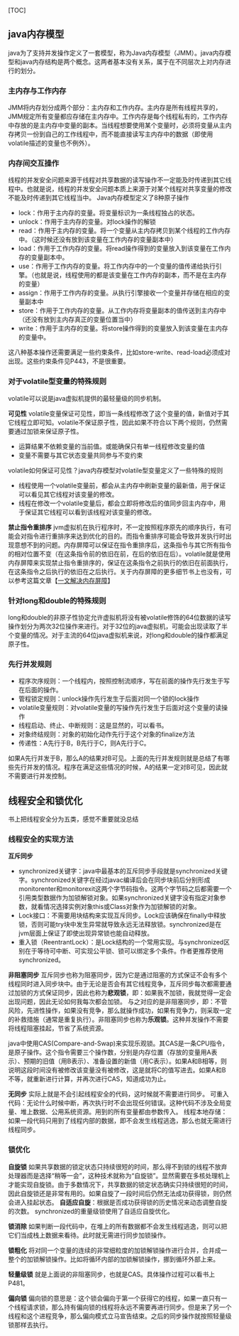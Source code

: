 [TOC]
## java内存模型
java为了支持并发操作定义了一套模型，称为Java内存模型（JMM）。java内存模型和java内存结构是两个概念。这两者基本没有关系，属于在不同层次上对内存进行的划分。

### 主内存与工作内存
JMM将内存划分成两个部分：主内存和工作内存。主内存是所有线程共享的，JMM规定所有变量都应存储在主内存中。工作内存是每个线程私有的，工作内存中存放的是主内存中变量的副本。当线程想要使用某个变量时，必须将变量从主内存拷贝一份到自己的工作线程中，而不能直接读写主内存中的数据（即使用volatile描述的变量也不例外）。

### 内存间交互操作
线程的并发安全问题来源于线程对共享数据的读写操作不一定能及时传递到其它线程中。也就是说，线程的并发安全问题本质上来源于对某个线程对共享变量的修改不能及时传递到其它线程当中。
Java内存模型定义了8种原子操作
* lock：作用于主内存的变量。将变量标识为一条线程独占的状态。
* unlock：作用于主内存的变量。对lock操作的解锁
* read：作用于主内存的变量。将一个变量从主内存拷贝到某个线程的工作内存中。（这时候还没有放到该变量在工作内存的变量副本中）
* load：作用于工作内存的变量。将read操作得到的变量放入到该变量在工作内存的变量副本中。
* use：作用于工作内存的变量。将工作内存中的一个变量的值传递给执行引擎。（也就是说，线程使用的都是该变量在工作内存的副本，而不是在主内存的变量）
* assign：作用于工作内存的变量。从执行引擎接收一个变量并存储在相应的变量副本中
* store：作用于工作内存的变量。从工作内存将变量副本的值传送到主内存中（还没有放到主内存真正的变量位置当中）
* write：作用于主内存的变量。将store操作得到的变量放入到该变量在主内存的变量中。

这八种基本操作还需要满足一些约束条件，比如store-write、read-load必须成对出现。这些约束条件见P443，不是很重要。

### 对于volatile型变量的特殊规则
volatile可以说是java虚拟机提供的最轻量级的同步机制。

**可见性**
volatile变量保证可见性，即当一条线程修改了这个变量的值，新值对于其它线程立即可知。volatile不保证原子性，因此如果不符合以下两个规则，仍然需要通过加锁来保证原子性。
* 运算结果不依赖变量的当前值。或能确保只有单一线程修改变量的值
* 变量不需要与其它状态变量共同参与不变约束

volatile如何保证可见性？java内存模型对volatile型变量定义了一些特殊的规则
* 线程使用一个volatile变量前，都会从主内存中刷新变量的最新值，用于保证可以看见其它线程对该变量的修改。
* 线程在修改一个volatile变量后，都会立即将修改后的值同步回主内存中，用于保证其它线程可以看到该线程对该变量的修改。

**禁止指令重排序**
jvm虚拟机在执行程序时，不一定按照程序原先的顺序执行，有可能会对指令进行重排序来达到优化的目的。而指令重排序可能会导致并发执行时出现意想不到的问题。内存屏障可以保证在指令重排序后，这条指令与其它所有指令的相对位置不变（在这条指令前的依旧在前，在后的依旧在后）。volatile就是使用内存屏障来实现禁止指令重排序的，保证在这条指令之前执行的依旧在前面执行，在这条指令之后执行的依旧在之后执行。关于内存屏障的更多细节书上也没有，可以参考这篇文章【[一文解决内存屏障](https://monkeysayhi.github.io/2017/12/28/%E4%B8%80%E6%96%87%E8%A7%A3%E5%86%B3%E5%86%85%E5%AD%98%E5%B1%8F%E9%9A%9C/)】

### 针对long和double的特殊规则
long和double的非原子性协定允许虚拟机将没有被volatile修饰的64位数据的读写操作划分为两次32位操作来进行。对于32位的java虚拟机，可能会出现读取了半个变量的情况。对于主流的64位java虚拟机来说，对long和double的操作都满足原子性。

### 先行并发规则
* 程序次序规则：一个线程内，按照控制流顺序，写在前面的操作先行发生于写在后面的操作。
* 管程锁定规则：unlock操作先行发生于后面对同一个锁的lock操作
* volatile变量规则：对volatile变量的写操作先行发生于后面对这个变量的读操作
* 线程启动、终止、中断规则：这是显然的，可以看书。
* 对象终结规则：对象的初始化动作先行于这个对象的finalize方法
* 传递性：A先行于B，B先行于C，则A先行于C。

如果A先行并发于B，那么A的结果对B可见。上面的先行并发规则就是总结了有哪些先行并发的情况。程序在满足这些情况的时候，A的结果一定对B可见，因此就不需要进行并发控制。

## 线程安全和锁优化
书上把线程安全分为五类，感觉不重要就没总结

### 线程安全的实现方法
**互斥同步**
* synchronized关键字：java中最基本的互斥同步手段就是synchronized关键字。synchronized关键字在经过javac编译后会在同步块前后分别形成monitorenter和monitorexit这两个字节码指令。这两个字节码之后都需要一个引用类型数据作为加锁解锁对象。如果synchronized关键字没有指定对象参数，就看情况选择实例对象this或Class对象作为加锁解锁的对象。
* Lock接口：不需要用块结构来实现互斥同步。Lock应该确保在finally中释放锁，否则可能try块中发生异常就导致永远无法释放锁。synchronized是在jvm层面上保证了即使出现异常锁也能自动释放。
* 重入锁（ReentrantLock）：是Lock结构的一个常用实现。与synchronized区别在于等待可中断、可实现公平锁、锁可以绑定多个条件。作者更推荐使用synchronized。

**非阻塞同步**
互斥同步也称为阻塞同步，因为它是通过阻塞的方式保证不会有多个线程同时进入同步块中。由于无论是否会有其它线程竞争，互斥同步每次都需要通过加锁的方式保证同步，因此也称为**悲观锁**，即：如果我不加锁，我就觉得一定会出现问题，因此无论如何我每次都会加锁。
与之对应的是非阻塞同步，即：不管风险，先进性操作，如果没有竞争，那么就操作成功，如果有竞争力，则采取一定的补救措施（通常是重复执行）。非阻塞同步也称为**乐观锁**。这种并发操作不需要将线程阻塞挂起，节省了系统资源。

java中使用CAS(Compare-and-Swap)来实现乐观锁。其CAS是一条CPU指令，是原子操作。这个指令需要三个操作数，分别是内存位置（存放的变量用A表示）、预期的旧值（用B表示）、准备设置的新值（用C表示）。如果A和B相等，则说明这段时间没有被修改该变量没有被修改，这是就将C的值写进去。如果A和B不等，就重新进行计算，并再次进行CAS，知道成功为止。

**无同步**
实际上就是不会引起线程安全的代码，这时候就不需要进行同步。
可重入代码：无论什么时候中断，再次执行时不会出现任何错误。这种代码不涉及全局变量、堆上数据、公用系统资源。用到的所有变量都由参数传入。
线程本地存储：如果一段代码只用到了线程内部的数据，即不会发生线程逃逸，那么也就无需进行线程同步。

### 锁优化

**自旋锁**
如果共享数据的锁定状态只持续很短的时间，那么得不到锁的线程不放弃处理器而是选择“稍等一会”，这种技术就称为“自旋锁”。显然需要在多核处理机上才能实现自旋锁。由于多数情况下，共享数据的锁定状态确实只持续很短的时间，因此自旋锁还是非常有用的。如果自旋了一段时间后仍然无法成功获得锁，则仍然会进入挂起状态。
**自适应自旋**：根据是否成功获得锁的历史情况来动态调整自旋的次数。
synchronized的重量级锁使用了自适应自旋优化。

**锁消除**
如果判断一段代码中，在堆上的所有数据都不会发生线程逃逸，则可以把它们当成栈上数据来看待。此时就无需进行同步加锁操作。

**锁粗化**
将对同一个变量的连续的非常细粒度的加锁解锁操作进行合并，合并成一整个的加锁解锁操作。比如将循环内部的加锁解锁操作，挪到循环外部上来。

**轻量级锁**
就是上面说的非阻塞同步，也就是CAS。具体操作过程可以看书上P481。

**偏向锁**
偏向锁的意思是：这个锁会偏向于第一个获得它的线程，如果一直只有一个线程请求锁，那么持有偏向锁的线程将永远不需要再进行同步。但是来了另一个线程和这个进程竞争，那么偏向模式立马宣告结束。之后的同步操作就按照轻量级锁那样去执行。